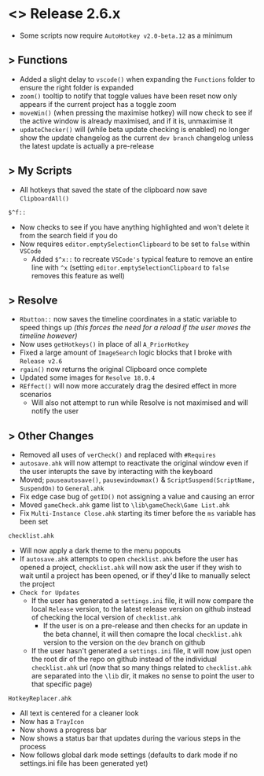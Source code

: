 # <> Release 2.6.x
- Some scripts now require `AutoHotkey v2.0-beta.12` as a minimum

## > Functions
- Added a slight delay to `vscode()` when expanding the `Functions` folder to ensure the right folder is expanded
- `zoom()` tooltip to notify that toggle values have been reset now only appears if the current project has a toggle zoom
- `moveWin()` (when pressing the maximise hotkey) will now check to see if the active window is already maximised, and if it is, unmaximise it
- `updateChecker()` will (while beta update checking is enabled) no longer show the update changelog as the current `dev branch` changelog unless the latest update is actually a pre-release

## > My Scripts
- All hotkeys that saved the state of the clipboard now save `ClipboardAll()`

`$^f::`
- Now checks to see if you have anything highlighted and won't delete it from the search field if you do
- Now requires `editor.emptySelectionClipboard` to be set to `false` within `VSCode`
    - Added `$^x::` to recreate `VSCode's` typical feature to remove an entire line with `^x` (setting `editor.emptySelectionClipboard` to `false` removes this feature as well)

## > Resolve
- `Rbutton::` now saves the timeline coordinates in a static variable to speed things up *(this forces the need for a reload if the user moves the timeline however)*
- Now uses `getHotkeys()` in place of all `A_PriorHotkey`
- Fixed a large amount of `ImageSearch` logic blocks that I broke with `Release v2.6`
- `rgain()` now returns the original Clipboard once complete
- Updated some images for `Resolve 18.0.4`
- `REffect()` will now more accurately drag the desired effect in more scenarios
    - Will also not attempt to run while Resolve is not maximised and will notify the user

## > Other Changes
- Removed all uses of `verCheck()` and replaced with `#Requires`
- `autosave.ahk` will now attempt to reactivate the original window even if the user interupts the save by interacting with the keyboard
- Moved; `pauseautosave()`, `pausewindowmax()` & `ScriptSuspend(ScriptName, SuspendOn)` to `General.ahk`
- Fix edge case bug of `getID()` not assigning a value and causing an error
- Moved `gameCheck.ahk` game list to `\lib\gameCheck\Game List.ahk`
- Fix `Multi-Instance Close.ahk` starting its timer before the `ms` variable has been set

`checklist.ahk`
- Will now apply a dark theme to the menu popouts
- If `autosave.ahk` attempts to open `checklist.ahk` before the user has opened a project, `checklist.ahk` will now ask the user if they wish to wait until a project has been opened, or if they'd like to manually select the project
- `Check for Updates`
    - If the user has generated a `settings.ini` file, it will now compare the local `Release` version, to the latest release version on github instead of checking the local version of `checklist.ahk`
        - If the user is on a pre-release and then checks for an update in the beta channel, it will then comapre the local `checklist.ahk` version to the version on the `dev` branch on github
    - If the user hasn't generated a `settings.ini` file, it will now just open the root dir of the repo on github instead of the individual `checklist.ahk` url (now that so many things related to `checklist.ahk` are separated into the `\lib` dir, it makes no sense to point the user to that specific page)

`HotkeyReplacer.ahk`
- All text is centered for a cleaner look
- Now has a `TrayIcon`
- Now shows a progress bar
- Now shows a status bar that updates during the various steps in the process
- Now follows global dark mode settings (defaults to dark mode if no settings.ini file has been generated yet)